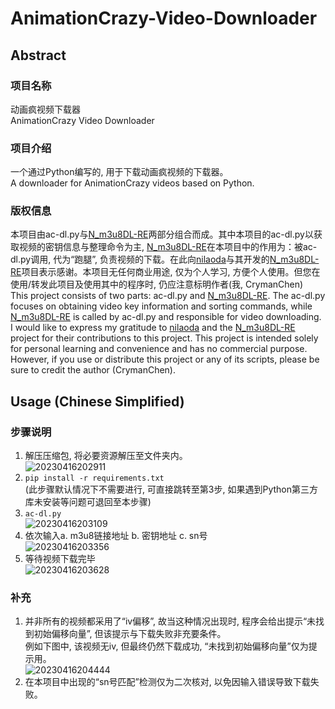 # AnimationCrazy-Video-Downloader

## Abstract

### 项目名称
动画疯视频下载器  
AnimationCrazy Video Downloader

### 项目介绍
一个通过Python编写的, 用于下载动画疯视频的下载器。  
A downloader for AnimationCrazy videos based on Python.

### 版权信息
本项目由ac-dl.py与[N_m3u8DL-RE](https://github.com/nilaoda/N_m3u8DL-RE)两部分组合而成。其中本项目的ac-dl.py以获取视频的密钥信息与整理命令为主, [N_m3u8DL-RE](https://github.com/nilaoda/N_m3u8DL-RE)在本项目中的作用为：被ac-dl.py调用, 代为“跑腿”, 负责视频的下载。在此向[nilaoda](https://github.com/nilaoda)与其开发的[N_m3u8DL-RE](https://github.com/nilaoda/N_m3u8DL-RE)项目表示感谢。本项目无任何商业用途, 仅为个人学习, 方便个人使用。但您在使用/转发此项目及使用其中的程序时, 仍应注意标明作者(我, CrymanChen)  
This project consists of two parts: ac-dl.py and [N_m3u8DL-RE](https://github.com/nilaoda/N_m3u8DL-RE). The ac-dl.py focuses on obtaining video key information and sorting commands, while [N_m3u8DL-RE](https://github.com/nilaoda/N_m3u8DL-RE) is called by ac-dl.py and responsible for video downloading. I would like to express my gratitude to [nilaoda](https://github.com/nilaoda) and the [N_m3u8DL-RE](https://github.com/nilaoda/N_m3u8DL-RE) project for their contributions to this project. This project is intended solely for personal learning and convenience and has no commercial purpose. However, if you use or distribute this project or any of its scripts, please be sure to credit the author (CrymanChen).

## Usage (Chinese Simplified)
### 步骤说明
1. 解压压缩包, 将必要资源解压至文件夹内。  
![20230416202911](https://user-images.githubusercontent.com/106590233/232310013-0c75ba6d-2908-412f-b2a7-f6376fd2421a.png)  
2. `pip install -r requirements.txt`  
(此步骤默认情况下不需要进行, 可直接跳转至第3步, 如果遇到Python第三方库未安装等问题可退回至本步骤)  
3. `ac-dl.py`  
![20230416203109](https://user-images.githubusercontent.com/106590233/232310102-03e4dfac-6b2b-4acb-a474-9f02fe7eec17.png)  
4. 依次输入a. m3u8链接地址 b. 密钥地址 c. sn号  
![20230416203356](https://user-images.githubusercontent.com/106590233/232310738-6cbd215a-a069-44b7-aa5e-289d96b772cc.png)  
5. 等待视频下载完毕  
![20230416203628](https://user-images.githubusercontent.com/106590233/232311382-f63f8f3c-df0e-4c9d-81e9-41a9aeccc0bf.png)  
  
### 补充
1. 并非所有的视频都采用了“iv偏移”, 故当这种情况出现时, 程序会给出提示“未找到初始偏移向量”, 但该提示与下载失败非充要条件。  
例如下图中, 该视频无iv, 但最终仍然下载成功, “未找到初始偏移向量”仅为提示用。  
![20230416204444](https://user-images.githubusercontent.com/106590233/232312379-31ff35e7-0722-4161-a2f2-002ea3859464.png)
2. 在本项目中出现的“sn号匹配”检测仅为二次核对, 以免因输入错误导致下载失败。
